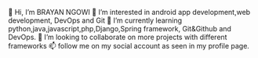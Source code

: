  👋 Hi, I’m BRAYAN NGOWI
 👀 I’m interested in android app development,web development, DevOps and Git
 🌱 I’m currently learning python,java,javascript,php,Django,Spring framework, Git&Github and DevOps.
 💞️ I’m looking to collaborate on more projects with different frameworks 
 📫 follow me on my social account as seen in my profile page.
 

<!---
bryscott1/bryscott1 is a ✨ special ✨ repository because its `README.md` (this file) appears on your GitHub profile.
You can click the Preview link to take a look at your changes.
--->
